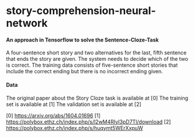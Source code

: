 # story-comprehension-neural-network

#### An approach in Tensorflow to solve the Sentence-Cloze-Task 

A four-sentence short story and two alternatives for the last, fifth sentence that ends the story are given. The system needs to decide which of the two is correct. The training data consists of five-sentence short stories that include the correct ending but there is no incorrect ending given.

#### Data
The original paper about the Story Cloze task is available at [0]
The training set is available at [1]
The validation set is available at [2]


[0]  https://arxiv.org/abs/1604.01696
[1]  https://polybox.ethz.ch/index.php/s/l2wM4RIyI3pD7Tl/download
[2]  https://polybox.ethz.ch/index.php/s/huqymt5WErXxpuW

